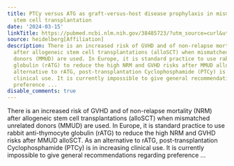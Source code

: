 ```yaml
---
title: PTCy versus ATG as graft-versus-host disease prophylaxis in mismatched unrelated
  stem cell transplantation
date: '2024-03-15'
linkTitle: https://pubmed.ncbi.nlm.nih.gov/38485723/?utm_source=curl&utm_medium=rss&utm_campaign=pubmed-2&utm_content=1FakS-2QOkCT8HsMOQP1bCRQ4YzyumYOmxmF0moLsQ3dFB1E9V&fc=20220326224207&ff=20240315180616&v=2.18.0.post9+e462414
source: heidelberg[Affiliation]
description: There is an increased risk of GVHD and of non-relapse mortality (NRM)
  after allogeneic stem cell transplantations (alloSCT) when mismatched unrelated
  donors (MMUD) are used. In Europe, it is standard practice to use rabbit anti-thymocyte
  globulin (rATG) to reduce the high NRM and GVHD risks after MMUD alloSCT. As an
  alternative to rATG, post-transplantation Cyclophosphamide (PTCy) is in increasing
  clinical use. It is currently impossible to give general recommendations regarding
  preference ...
disable_comments: true
---
```

There is an increased risk of GVHD and of non-relapse mortality (NRM) after allogeneic stem cell transplantations (alloSCT) when mismatched unrelated donors (MMUD) are used. In Europe, it is standard practice to use rabbit anti-thymocyte globulin (rATG) to reduce the high NRM and GVHD risks after MMUD alloSCT. As an alternative to rATG, post-transplantation Cyclophosphamide (PTCy) is in increasing clinical use. It is currently impossible to give general recommendations regarding preference ...